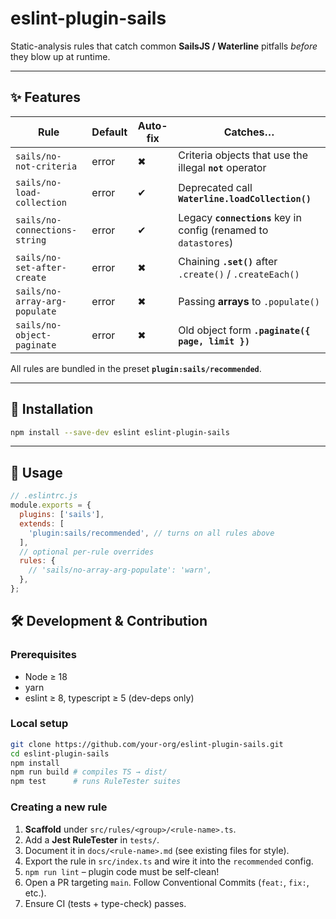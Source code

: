 # eslint-plugin-sails

Static-analysis rules that catch common **SailsJS / Waterline** pitfalls _before_ they blow up at runtime.

---

## ✨ Features

| Rule | Default | Auto-fix | Catches… |
|------|---------|----------|----------|
| `sails/no-not-criteria`         | error | ✖ | Criteria objects that use the illegal **`not`** operator |
| `sails/no-load-collection`      | error | ✔ | Deprecated call **`Waterline.loadCollection()`** |
| `sails/no-connections-string`   | error | ✔ | Legacy **`connections`** key in config (renamed to `datastores`) |
| `sails/no-set-after-create`     | error | ✖ | Chaining **`.set()`** after `.create()` / `.createEach()` |
| `sails/no-array-arg-populate`   | error | ✖ | Passing **arrays** to `.populate()` |
| `sails/no-object-paginate`      | error | ✖ | Old object form **`.paginate({ page, limit })`** |

All rules are bundled in the preset **`plugin:sails/recommended`**.

---

## 🚀 Installation

```bash
npm install --save-dev eslint eslint-plugin-sails
```

---

## 🔧 Usage

```js
// .eslintrc.js
module.exports = {
  plugins: ['sails'],
  extends: [
    'plugin:sails/recommended', // turns on all rules above
  ],
  // optional per-rule overrides
  rules: {
    // 'sails/no-array-arg-populate': 'warn',
  },
};
```

## 🛠️ Development & Contribution

### Prerequisites
- Node ≥ 18
- yarn
- eslint ≥ 8, typescript ≥ 5 (dev-deps only)

### Local setup

```bash
git clone https://github.com/your-org/eslint-plugin-sails.git
cd eslint-plugin-sails
npm install
npm run build # compiles TS → dist/
npm test      # runs RuleTester suites
```

### Creating a new rule

1. **Scaffold** under `src/rules/<group>/<rule-name>.ts`.
2. Add a **Jest RuleTester** in `tests/`.
3. Document it in `docs/<rule-name>.md` (see existing files for style).
4. Export the rule in `src/index.ts` and wire it into the `recommended` config.
5. `npm run lint` – plugin code must be self-clean!
6. Open a PR targeting `main`. Follow Conventional Commits (`feat:`, `fix:`, etc.).
7. Ensure CI (tests + type-check) passes.
